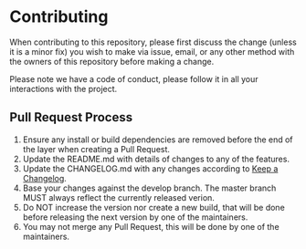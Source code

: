 # Contributing

When contributing to this repository, please first discuss the change (unless it is a minor fix) you wish to make via issue,
email, or any other method with the owners of this repository before making a change. 

Please note we have a code of conduct, please follow it in all your interactions with the project.

## Pull Request Process

1. Ensure any install or build dependencies are removed before the end of the layer when creating a Pull Request.
2. Update the README.md with details of changes to any of the features.
3. Update the CHANGELOG.md with any changes according to [Keep a Changelog](http://keepachangelog.com/en/1.0.0/).
4. Base your changes against the develop branch. The master branch MUST always reflect the currently released verion.
5. Do NOT increase the version nor create a new build, that will be done before releasing the next version by one
   of the maintainers.
6. You may not merge any Pull Request, this will be done by one of the maintainers.
